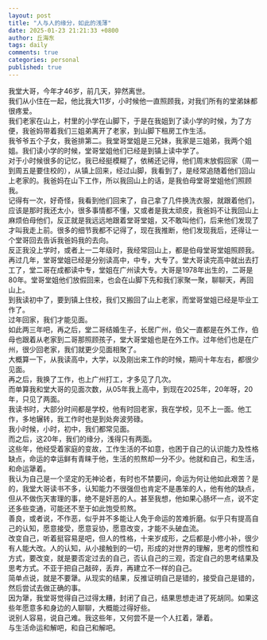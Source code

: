 ```yaml
---
layout: post
title: "人与人的缘分，如此的浅薄"
date: 2025-01-23 21:21:33 +0800
author: 丘海东 
tags: daily
comments: true
categories: personal
published: true
---
```

我堂大哥，今年才46岁，前几天，猝然离世。  
我们从小住在一起，他比我大11岁，小时候他一直照顾我，对我们所有的堂弟妹都很疼爱。  
我们老家在山上，村里的小学在山脚下，于是在我姐到了读小学的时候，为了方便，我爸妈带着我们三姐弟离开了老家，到山脚下租房工作生活。  
我爷爷五个子女，我爸排第二。我堂哥堂姐是三兄妹，我家是三姐弟，我两个姐姐。我们读小学的时候，堂哥堂姐他们已经是到镇上读中学了。  
对于小时候很多的记忆，我已经挺模糊了，依稀还记得，他们周末放假回家（周一到周五是要住校的），从镇上回来，经过山脚，我看到了，是经常追随着他们回山上老家的。我爸妈在山下工作，所以我回山上的话，是我伯母堂哥堂姐他们照顾我。  
记得有一次，好奇怪，我看到他们回来了，自己拿了几件换洗衣服，就跟着他们，应该是那时我还太小，很多事情都不懂，又或者是我太顽皮，我爸妈不让我回山上麻烦伯母他们，反正就是我远远地跟着堂哥堂姐，又不敢叫他们，后来他们发现了才叫我走上前。很多的细节我都不记得了，现在我推断，他们发现我后，还得让一个堂哥回去告诉我爸妈我的去向。  
反正我没上学时，或者上一二年级时，我经常回山上，都是伯母堂哥堂姐照顾我。  
再过几年，堂哥堂姐已经是分别读高中，中专，大专了。堂大哥读完高中就出去打工了，堂二哥在成都读中专，堂姐在广州读大专。大哥是1978年出生的，二哥是80年。堂哥堂姐他们放假回来，也会在山脚下先和我们家聚一聚，聊聊天，再回山上。  
到我读初中了，要到镇上住校，我们又搬回了山上老家，而堂哥堂姐已经是毕业工作了。  
过年回家，我们才能见面。  
如此两三年吧，再之后，堂二哥结婚生子，长居广州，伯父一直都是在外工作，伯母也跟着从老家到二哥那照顾孩子，堂大哥堂姐也是在外工作。过年他们也是在广州，很少回老家，我们就更少见面相聚了。  
大概算一下，从我读高中，大学，以及刚出来工作的时候，期间十年左右，都很少见面。  
再之后，我换了工作，也上广州打工，才多见了几次。  
而单算我和堂大哥的见面次数，从05年我上高中，到现在2025年，20年呀，20年，只见了两面。  
我读书时，大部分时间都是学校，他有时回老家，我在学校，见不上一面。他工作，多地辗转，我工作时也是到处奔波劳碌。  
我小时候，小时，初中，我们都常见面。  
而之后，这20年，我们的缘分，浅得只有两面。  
这些年，他经受着家庭的变故，工作生活的不如意，也困于自己的认识能力及性格缺点，命运的幸运鲜有青睐于他，生活的煎熬却一分不少。他就和自己，和生活，和命运犟着。  
我认为自己是一个坚定的无神论者，有时也不禁要问，命运为何让他如此艰苦？是的，我堂大哥读书不多，认知能力不很强但也肯定不是愚笨的人，他有他的缺点，但从不做伤天害理的事，绝不是奸恶的人。甚至我想，他如果心肠坏一点，说不定还多些变通，可能还不至于如此饱受煎熬。  
善良，或者说，不作恶，似乎并不多能让人免于命运的苦难折磨。似乎只有提高自己的认知，愿意接受，愿意妥协，愿意改变，才能不头破血流。  
改变自己，听着挺容易是吧，但人的性格，十来岁成形，之后都是小修小补，很少有人能大改。人的认知，从小接触到的一切，形成的对世界的理解，思考的惯性和方式，要改变，就是要否定过去的自己，否认自己的三观，否定自己的思考结果及思考方式。不亚于把自己敲碎，丢弃，再建立不一样的自己。  
简单点说，就是不要犟。从现实的结果，反推证明自己是错的，接受自己是错的，然后尝试去做正确的事。  
因为犟，我堂哥觉得自己过得太糟，封闭了自己，结果思想走进了死胡同。如果这些年愿意多和身边的人聊聊，大概能过得好些。  
说别人容易，说自己难。我这些年，又何尝不是一个人扛着，犟着。  
与生活命运和解吧，和自己和解吧。
